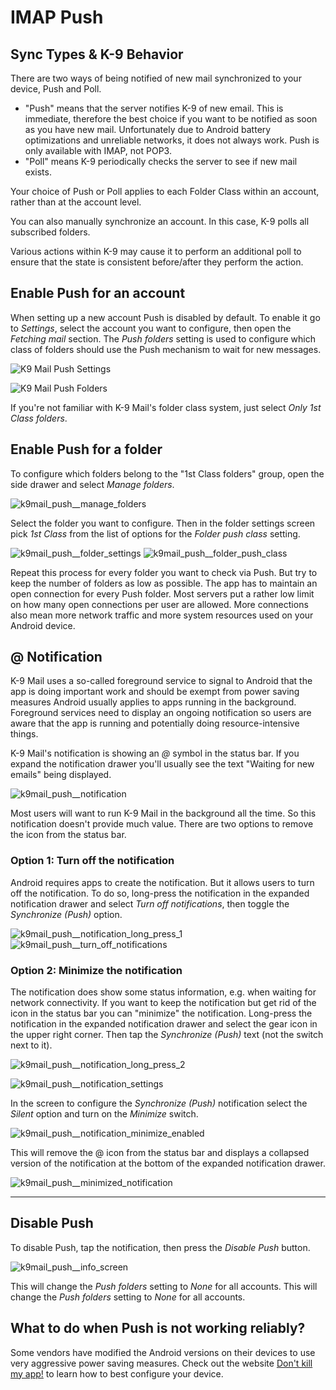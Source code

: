 # IMAP Push

## Sync Types & K-9 Behavior

There are two ways of being notified of new mail synchronized to your device, Push and Poll.

- "Push" means that the server notifies K-9 of new email. This is immediate, therefore
the best choice if you want to be notified as soon as you have new mail. Unfortunately due to
Android battery optimizations and unreliable networks, it does not always work. Push is only available
with IMAP, not POP3.
- "Poll" means K-9 periodically checks the server to see if new mail exists.

Your choice of Push or Poll applies to each Folder Class within an account, rather than at the account level.

You can also manually synchronize an account. In this case, K-9 polls all subscribed folders.

Various actions within K-9 may cause it to perform an additional poll to ensure that the state is
consistent before/after they perform the action.

## Enable Push for an account

When setting up a new account Push is disabled by default. To enable it go to *Settings*, 
select the account you want to configure, then open the *Fetching mail* section. 
The *Push folders* setting is used to configure which class of folders should use the Push mechanism to wait for new messages.

![K9 Mail Push Settings](img/push_settings.png) 

![K9 Mail Push Folders](img/push_push_folders.png)

If you're not familiar with K-9 Mail's folder class system, just select *Only 1st Class folders*.

## Enable Push for a folder

To configure which folders belong to the "1st Class folders" group, open the side drawer and select *Manage folders*.

![k9mail_push__manage_folders](img/push_manage_folders.png)

Select the folder you want to configure. Then in the folder settings screen pick *1st Class* from the list of options for the *Folder push class* setting.

![k9mail_push__folder_settings](img/push_folder_settings.png) ![k9mail_push__folder_push_class](img/push_folder_push_class.png)

Repeat this process for every folder you want to check via Push. But try to keep the number of folders as low as possible. The app has to maintain an open connection for every Push folder. Most servers put a rather low limit on how many open connections per user are allowed. More connections also mean more network traffic and more system resources used on your Android device.

## @ Notification

K-9 Mail uses a so-called foreground service to signal to Android that the app is doing important work and should be exempt from power saving measures Android usually applies to apps running in the background. Foreground services need to display an ongoing notification so users are aware that the app is running and potentially doing resource-intensive things.

K-9 Mail's notification is showing an *@* symbol in the status bar. If you expand the notification drawer you'll usually see the text "Waiting for new emails" being displayed.

![k9mail_push__notification](img/push_notification.png)

Most users will want to run K-9 Mail in the background all the time. So this notification doesn't provide much value. There are two options to remove the icon from the status bar.

### Option 1: Turn off the notification

Android requires apps to create the notification. But it allows users to turn off the notification. To do so, long-press the notification in the expanded notification drawer and select *Turn off notifications*, then toggle the *Synchronize (Push)* option.

![k9mail_push__notification_long_press_1](img/push_notification_long_press_1.png) ![k9mail_push__turn_off_notifications](img/push_turn_off_notifications.png)

### Option 2: Minimize the notification

The notification does show some status information, e.g. when waiting for network connectivity. If you want to keep the notification but get rid of the icon in the status bar you can "minimize" the notification.
Long-press the notification in the expanded notification drawer and select the gear icon in the upper right corner. Then tap the *Synchronize (Push)* text (not the switch next to it).

![k9mail_push__notification_long_press_2](img/push_notification_long_press_2.png)

![k9mail_push__notification_settings](img/push_notification_settings.png)

In the screen to configure the *Synchronize (Push)* notification select the *Silent* option and turn on the *Minimize* switch.

![k9mail_push__notification_minimize_enabled](img/push_notification_minimize_enabled.png)

This will remove the @ icon from the status bar and displays a collapsed version of the notification at the bottom of the expanded notification drawer.

![k9mail_push__minimized_notification](img/push_minimized_notification.png)

---

## Disable Push

To disable Push, tap the notification, then press the *Disable Push* button.

![k9mail_push__info_screen](img/push_info_screen.png)

This will change the *Push folders* setting to *None* for all accounts.
This will change the *Push folders* setting to *None* for all accounts.


## What to do when Push is not working reliably?

Some vendors have modified the Android versions on their devices to use very aggressive power saving measures. Check out the website [Don't kill my app!](https://dontkillmyapp.com/) to learn how to best configure your device.